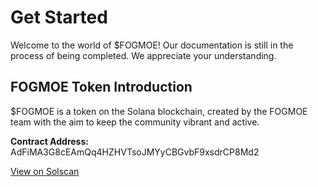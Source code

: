 # Get Started
Welcome to the world of $FOGMOE! Our documentation is still in the process of being completed. We appreciate your understanding.

## FOGMOE Token Introduction
$FOGMOE is a token on the Solana blockchain, created by the FOGMOE team with the aim to keep the community vibrant and active.

**Contract Address:** AdFiMA3G8cEAmQq4HZHVTsoJMYyCBGvbF9xsdrCP8Md2

[View on Solscan](https://solscan.io/token/AdFiMA3G8cEAmQq4HZHVTsoJMYyCBGvbF9xsdrCP8Md2)
